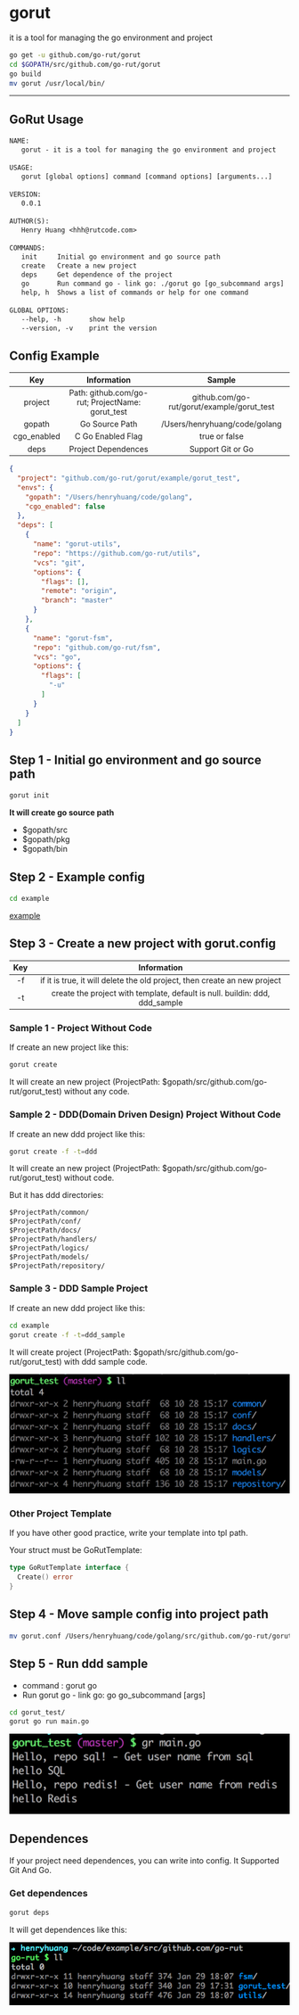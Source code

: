# gorut
it is a tool for managing the go environment and project


```bash
go get -u github.com/go-rut/gorut
cd $GOPATH/src/github.com/go-rut/gorut
go build
mv gorut /usr/local/bin/
```

------

## GoRut Usage

```
NAME:
   gorut - it is a tool for managing the go environment and project

USAGE:
   gorut [global options] command [command options] [arguments...]

VERSION:
   0.0.1

AUTHOR(S):
   Henry Huang <hhh@rutcode.com>

COMMANDS:
   init		Initial go environment and go source path
   create	Create a new project
   deps		Get dependence of the project
   go		Run command go - link go: ./gorut go [go_subcommand args]
   help, h	Shows a list of commands or help for one command

GLOBAL OPTIONS:
   --help, -h		show help
   --version, -v	print the version
```

## Config Example

Key|Information|Sample
:-:|:-:|:-:
project|Path: github.com/go-rut; ProjectName: gorut_test|github.com/go-rut/gorut/example/gorut_test
gopath|Go Source Path|/Users/henryhuang/code/golang
cgo_enabled| C Go Enabled Flag| true or false
deps| Project Dependences | Support Git or Go


```json
{
  "project": "github.com/go-rut/gorut/example/gorut_test",
  "envs": {
    "gopath": "/Users/henryhuang/code/golang",
    "cgo_enabled": false
  },
  "deps": [
    {
      "name": "gorut-utils",
      "repo": "https://github.com/go-rut/utils",
      "vcs": "git",
      "options": {
        "flags": [],
        "remote": "origin",
        "branch": "master"
      }
    },
    {
      "name": "gorut-fsm",
      "repo": "github.com/go-rut/fsm",
      "vcs": "go",
      "options": {
        "flags": [
          "-u"
        ]
      }
    }
  ]
}
```

## Step 1 - Initial go environment and go source path

```bash
gorut init
```

**It will create go source path**

* $gopath/src
* $gopath/pkg
* $gopath/bin

## Step 2 - Example config

```bash
cd example
```

[example](example/gorut.conf)


## Step 3 - Create a new project with gorut.config

Key|Information
:-:|:-:
-f|if it is true, it will delete the old project, then create an new project
-t|create the project with template, default is null. buildin: ddd, ddd_sample

### Sample 1 - Project Without Code

If create an new project like this:

```bash
gorut create
```

It will create an new project (ProjectPath: $gopath/src/github.com/go-rut/gorut_test) without any code.


### Sample 2 - DDD(Domain Driven Design) Project Without Code

If create an new ddd project like this:

```bash
gorut create -f -t=ddd
```

It will create an new project (ProjectPath: $gopath/src/github.com/go-rut/gorut_test) without code.

But it has ddd directories:

```
$ProjectPath/common/
$ProjectPath/conf/
$ProjectPath/docs/
$ProjectPath/handlers/
$ProjectPath/logics/
$ProjectPath/models/
$ProjectPath/repository/
```

### Sample 3 - DDD Sample Project

If create an new ddd project like this:

```bash
cd example
gorut create -f -t=ddd_sample
```

It will create project (ProjectPath: $gopath/src/github.com/go-rut/gorut_test) with ddd sample code.

![ProjectFiles](images/ddd_sample.png)

### Other Project Template

If you have other good practice, write your template into tpl path.

Your struct must be GoRutTemplate:

```go
type GoRutTemplate interface {
  Create() error
}
```

## Step 4 - Move sample config into project path

```bash
mv gorut.conf /Users/henryhuang/code/golang/src/github.com/go-rut/gorut/example/gorut_test/
```

## Step 5 - Run ddd sample

* command : gorut go
* Run gorut go - link go: go go_subcommand [args]

```bash
cd gorut_test/
gorut go run main.go
```

![ProjectFiles](images/ddd_sample_run.png)

## Dependences

If your project need dependences, you can write into config. It Supported Git And Go.

### Get dependences

```bash
gorut deps
```

It will get dependences like this:

![ProjectFiles](images/dependences.png)

